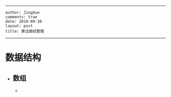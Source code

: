 ---
    author: JingXue
    comments: true
    date: 2018-09-30 
    layout: post
    title: 算法面经整理
 ---

# 数据结构

- 数组
  -  
  - 
